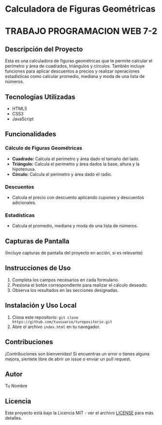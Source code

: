 # Calculadora de Figuras Geométricas
# TRABAJO PROGRAMACION WEB 7-2

## Descripción del Proyecto

Esta es una calculadora de figuras geométricas que te permite calcular el perímetro y área de cuadrados, triángulos y círculos. También incluye funciones para aplicar descuentos a precios y realizar operaciones estadísticas como calcular promedio, mediana y moda de una lista de números.

## Tecnologías Utilizadas

- HTML5
- CSS3
- JavaScript

## Funcionalidades

### Cálculo de Figuras Geométricas
- **Cuadrado:** Calcula el perímetro y área dado el tamaño del lado.
- **Triángulo:** Calcula el perímetro y área dados la base, altura y la hipotenusa.
- **Círculo:** Calcula el perímetro y área dado el radio.

### Descuentos
- Calcula el precio con descuento aplicando cupones y descuentos adicionales.

### Estadísticas
- Calcula el promedio, mediana y moda de una lista de números.

## Capturas de Pantalla

(Incluye capturas de pantalla del proyecto en acción, si es relevante)

## Instrucciones de Uso

1. Completa los campos necesarios en cada formulario.
2. Presiona el botón correspondiente para realizar el cálculo deseado.
3. Observa los resultados en las secciones designadas.

## Instalación y Uso Local

1. Clona este repositorio: `git clone https://github.com/tuusuario/turepositorio.git`
2. Abre el archivo `index.html` en tu navegador.

## Contribuciones

¡Contribuciones son bienvenidas! Si encuentras un error o tienes alguna mejora, sientete libre de abrir un issue o enviar un pull request.

## Autor

Tu Nombre

## Licencia

Este proyecto está bajo la Licencia MIT - ver el archivo [LICENSE](LICENSE) para más detalles.

